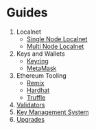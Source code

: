 <!--
order: false
parent:
  order: 5
-->

# Guides

1. Localnet
    * [Single Node Localnet](./localnet/single_node)
    * [Multi Node Localnet](./localnet/multi_node)
2. Keys and Wallets
    * [Keyring](./keys-wallets/keyring)
    * [MetaMask](./keys-wallets/metamask)
3. Ethereum Tooling
    * [Remix](./tools/remix)
    * [Hardhat](./tools/hardhat)
    * [Truffle](./tools/truffle)
4. [Validators](./validators/overview)
5. [Key Management System](./kms/kms)
6. [Upgrades](./upgrades/upgrade_node.md)
